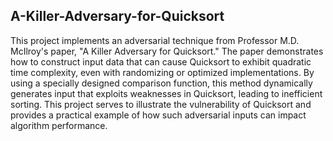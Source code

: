 ## A-Killer-Adversary-for-Quicksort
This project implements an adversarial technique from Professor M.D. McIlroy's paper, "A Killer Adversary for Quicksort." The paper demonstrates how to construct input data that can cause Quicksort to exhibit quadratic time complexity, even with randomizing or optimized implementations. By using a specially designed comparison function, this method dynamically generates input that exploits weaknesses in Quicksort, leading to inefficient sorting. This project serves to illustrate the vulnerability of Quicksort and provides a practical example of how such adversarial inputs can impact algorithm performance.

